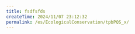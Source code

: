 ```yaml
---
title: fsdfsfds
createTime: 2024/11/07 23:12:32
permalink: /es/EcologicalConservation/tpbPQS_x/
---
```

